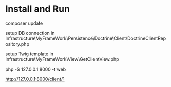 # Install and Run
composer update

setup DB connection in Infrastructure\MyFrameWork\Persistence\Doctrine\Client\DoctrineClientRepository.php

setup Twig template in Infrastructure\MyFrameWork\View\GetClientView.php

php -S 127.0.0.1:8000 -t web

http://127.0.0.1:8000/client/1

